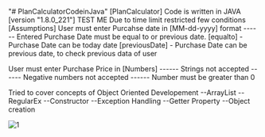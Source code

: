 "# PlanCalculatorCodeinJava" 
[PlanCalculator]
Code is written in JAVA
[version "1.8.0_221"]
TEST ME
Due to time limit restricted few conditions
[Assumptions]
User must enter Purcahse date in [MM-dd-yyyy] format
	------ Entered Purchase Date must be equal to or previous date.
				[equalto] - Purchase Date can be today date
				[previousDate] - Purchase Date can be previous date, to check previous data of user

User must enter Purchase Price in [Numbers]
	------ Strings not accepted
	------ Negative numbers not accepted
	------ Number must be greater than 0

Tried to cover concepts of Object Oriented Developement
--ArrayList
--RegularEx
--Constructor
--Exception Handling
--Getter Property
--Object creation

![1](https://user-images.githubusercontent.com/50725648/69925822-066cc480-1506-11ea-8162-0d9e94671dba.png)
